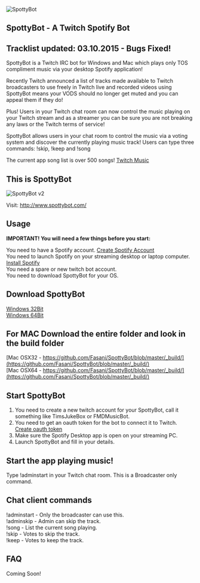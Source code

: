 ![SpottyBot](http://i.imgur.com/0ZJJA0Q.gif)

## SpottyBot - A Twitch Spotify Bot

## Tracklist updated: 03.10.2015 - Bugs Fixed!

SpottyBot is a Twitch IRC bot for Windows and Mac which plays only TOS compliment music via your desktop Spotify application!  

Recently Twitch announced a list of tracks made available to Twitch broadcasters to use freely in Twitch live and recorded videos using SpottyBot means your VODS should no longer get muted and you can appeal them if they do!

Plus! Users in your Twitch chat room can now control the music playing on your Twitch stream and as a streamer you can be sure you are not breaking any laws or the Twitch terms of service!

SpottyBot allows users in your chat room to control the music via a voting system and discover the currently playing music track! Users can type three commands: !skip, !keep and !song

The current app song list is over 500 songs! [Twitch Music](http://music.twitch.tv)

## This is SpottyBot

![SpottyBot v2](http://i.imgur.com/8BwkgD3.png)

Visit: http://www.spottybot.com/

## Usage

**IMPORTANT! You will need a few things before you start:**

You need to have a Spotify account. [Create Spotify Account](https://www.spotify.com/signup/)  
You need to launch Spotify on your streaming desktop or laptop computer. [Install Spotify](https://www.spotify.com/download/)  
You need a spare or new twitch bot account.  
You need to download SpottyBot for your OS.  

## Download SpottyBot
[Windows 32Bit](https://github.com/Fasani/SpottyBot/blob/master/_build/win32.zip?raw=true)  
[Windows 64Bit](https://github.com/Fasani/SpottyBot/blob/master/_build/win64.zip?raw=true)

 ## For MAC Download the entire folder and look in the build folder
[Mac OSX32 - https://github.com/Fasani/SpottyBot/blob/master/_build/](https://github.com/Fasani/SpottyBot/blob/master/_build/)  
[Mac OSX64 - https://github.com/Fasani/SpottyBot/blob/master/_build/](https://github.com/Fasani/SpottyBot/blob/master/_build/)  

## Start SpottyBot

1. You need to create a new twitch account for your SpottyBot, call it something like TimsJukeBox or FMDMusicBot.
2. You need to get an oauth token for the bot to connect it to Twitch. [Create oauth token](http://twitchapps.com/tmi/)
3. Make sure the Spotify Desktop app is open on your streaming PC.
4. Launch SpottyBot and fill in your details.

## Start the app playing music!
Type !adminstart in your Twitch chat room. This is a Broadcaster only command.  

## Chat client commands
!adminstart - Only the broadcaster can use this.  
!adminskip - Admin can skip the track.  
!song - List the current song playing.  
!skip - Votes to skip the track.  
!keep - Votes to keep the track.  

## FAQ

Coming Soon!
